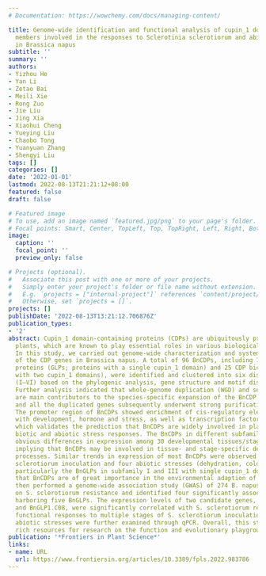 ```yaml
---
# Documentation: https://wowchemy.com/docs/managing-content/

title: Genome-wide identification and functional analysis of cupin_1 domain-containing
  members involved in the responses to Sclerotinia sclerotiorum and abiotic stress
  in Brassica napus
subtitle: ''
summary: ''
authors:
- Yizhou He
- Yan Li
- Zetao Bai
- Meili Xie
- Rong Zuo
- Jie Liu
- Jing Xia
- Xiaohui Cheng
- Yueying Liu
- Chaobo Tong
- Yuanyuan Zhang
- Shengyi Liu
tags: []
categories: []
date: '2022-01-01'
lastmod: 2022-08-13T21:21:12+08:00
featured: false
draft: false

# Featured image
# To use, add an image named `featured.jpg/png` to your page's folder.
# Focal points: Smart, Center, TopLeft, Top, TopRight, Left, Right, BottomLeft, Bottom, BottomRight.
image:
  caption: ''
  focal_point: ''
  preview_only: false

# Projects (optional).
#   Associate this post with one or more of your projects.
#   Simply enter your project's folder or file name without extension.
#   E.g. `projects = ["internal-project"]` references `content/project/deep-learning/index.md`.
#   Otherwise, set `projects = []`.
projects: []
publishDate: '2022-08-13T13:21:12.706876Z'
publication_types:
- '2'
abstract: Cupin_1 domain-containing proteins (CDPs) are ubiquitously present in higher
  plants, which are known to play essential roles in various biological processes.
  In this study, we carried out genome-wide characterization and systematic investigation
  of the CDP genes in Brassica napus. A total of 96 BnCDPs, including 71 germin-like
  proteins (GLPs; proteins with a single cupin_1 domain) and 25 CDP bicupins (proteins
  with two cupin_1 domains), were identified and clustered into six distinct subfamilies
  (I–VI) based on the phylogenic analysis, gene structure and motif distribution.
  Further analysis indicated that whole-genome duplication (WGD) and segmental duplication
  are main contributors to the species-specific expansion of the BnCDP gene family,
  and all the duplicated genes subsequently underwent strong purification selection.
  The promoter region of BnCDPs showed enrichment of cis-regulatory elements associated
  with development, hormone and stress, as well as transcription factor binding sites,
  which validates the prediction that BnCDPs are widely involved in plant growth and
  biotic and abiotic stress responses. The BnCDPs in different subfamilies exhibited
  obvious differences in expression among 30 developmental tissues/stages of B. napus,
  implying that BnCDPs may be involved in tissue- and stage-specific developmental
  processes. Similar trends in expression of most BnCDPs were observed under Sclerotinia
  sclerotiorum inoculation and four abiotic stresses (dehydration, cold, ABA and salinity),
  particularly the BnGLPs in subfamily I and III with single cupin_1 domain, revealing
  that BnCDPs are of great importance in the environmental adaption of B. napus. We
  then performed a genome-wide association study (GWAS) of 274 B. napus core germplasms
  on S. sclerotiorum resistance and identified four significantly associated loci
  harboring five BnGLPs. The expression levels of two candidate genes, BnGLP1.A08
  and BnGLP1.C08, were significantly correlated with S. sclerotiorum resistance. Their
  functional responses to multiple stages of S. sclerotiorum inoculation and four
  abiotic stresses were further examined through qPCR. Overall, this study provides
  rich resources for research on the function and evolutionary playground of CDP genes.
publication: '*Frontiers in Plant Science*'
links:
- name: URL
  url: https://www.frontiersin.org/articles/10.3389/fpls.2022.983786
---
```

